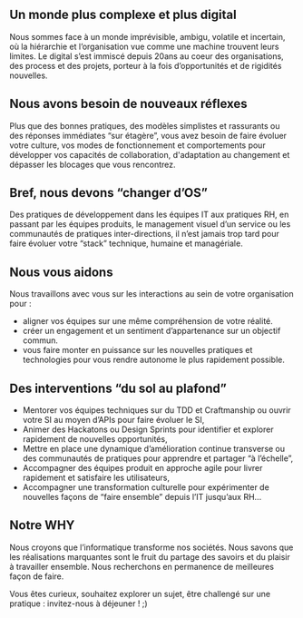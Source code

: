 ## Un monde plus complexe et plus digital

Nous sommes face à un monde imprévisible, ambigu, volatile et incertain, où la hiérarchie et l’organisation vue comme une machine trouvent leurs limites.
Le digital s’est immiscé depuis 20ans au coeur des organisations, des process et des projets, porteur à la fois d’opportunités et de rigidités nouvelles.

## Nous avons besoin de nouveaux réflexes

Plus que des bonnes pratiques, des modèles simplistes et rassurants ou des réponses immédiates “sur étagère”, vous avez besoin de faire évoluer votre culture, vos modes de fonctionnement et comportements pour développer vos capacités de collaboration, d'adaptation au changement et dépasser les blocages que vous rencontrez.

## Bref, nous devons “changer d’OS”

Des pratiques de développement dans les équipes IT aux pratiques RH, en passant par les équipes produits, le management visuel d’un service ou les communautés de pratiques inter-directions, il n’est jamais trop tard pour faire évoluer votre “stack” technique, humaine et managériale.

## Nous vous aidons

Nous travaillons avec vous sur les interactions au sein de votre organisation pour :

- aligner vos équipes sur une même compréhension de votre réalité.
- créer un engagement et un sentiment d’appartenance sur un objectif commun.
- vous faire monter en puissance sur les nouvelles pratiques et technologies pour vous rendre autonome le plus rapidement possible.

## Des interventions “du sol au plafond”

- Mentorer vos équipes techniques sur du TDD et Craftmanship ou ouvrir votre SI au moyen d’APIs pour faire évoluer le SI,
- Animer des Hackatons ou Design Sprints pour identifier et explorer rapidement de nouvelles opportunités,
- Mettre en place une dynamique d’amélioration continue transverse ou des communautés de pratiques pour apprendre et partager “à l’échelle”,
- Accompagner des équipes produit en approche agile pour livrer rapidement et satisfaire les utilisateurs,
- Accompagner une transformation culturelle pour expérimenter de nouvelles façons de “faire ensemble” depuis l’IT jusqu’aux RH...

## Notre WHY
Nous croyons que l’informatique transforme nos sociétés.  Nous savons que les réalisations marquantes sont le fruit du partage des savoirs et du plaisir à travailler ensemble.  Nous recherchons en permanence de meilleures façon de faire.

Vous êtes curieux, souhaitez explorer un sujet,  être challengé sur une pratique : invitez-nous à déjeuner ! ;)
